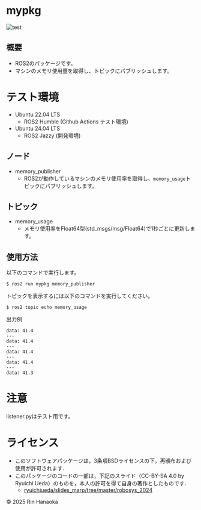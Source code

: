 # mypkg

![test](https://github.com/onlydcx/mypkg/actions/workflows/test.yml/badge.svg)

## 概要

- ROS2のパッケージです。
- マシンのメモリ使用量を取得し、トピックにパブリッシュします。

# テスト環境

- Ubuntu 22.04 LTS
    - ROS2 Humble (Github Actions テスト環境)
- Ubuntu 24.04 LTS
    - ROS2 Jazzy (開発環境)

## ノード

- memory_publisher
    - ROS2が動作しているマシンのメモリ使用率を取得し、```memory_usage```トピックにパブリッシュします。

## トピック

- memory_usage
    - メモリ使用率をFloat64型(std_msgs/msg/Float64)で1秒ごとに更新します。

## 使用方法

以下のコマンドで実行します。

```
$ ros2 run mypkg memory_publisher
```

トピックを表示するには以下のコマンドを実行してください。

```
$ ros2 topic echo memory_usage
```
出力例
```
data: 41.4
---
data: 41.4
---
data: 41.4
---
data: 41.4
---
data: 41.3
```

# 注意

listener.pyはテスト用です。


# ライセンス

- このソフトウェアパッケージは，3条項BSDライセンスの下，再頒布および使用が許可されます．
- このパッケージのコードの一部は，下記のスライド（CC-BY-SA 4.0 by Ryuichi Ueda）のものを，本人の許可を得て自身の著作としたものです．
    - [ryuichiueda/slides_marp/tree/master/robosys_2024](https://github.com/ryuichiueda/slides_marp/tree/master/robosys2024)

© 2025 Rin Hanaoka
